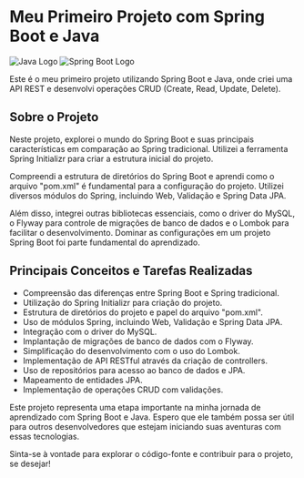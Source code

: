 # Meu Primeiro Projeto com Spring Boot e Java

![Java Logo](https://example.com/java-logo.png) ![Spring Boot Logo](https://example.com/spring-boot-logo.png)

Este é o meu primeiro projeto utilizando Spring Boot e Java, onde criei uma API REST e desenvolvi operações CRUD (Create, Read, Update, Delete).

## Sobre o Projeto

Neste projeto, explorei o mundo do Spring Boot e suas principais características em comparação ao Spring tradicional. Utilizei a ferramenta Spring Initializr para criar a estrutura inicial do projeto.

Compreendi a estrutura de diretórios do Spring Boot e aprendi como o arquivo "pom.xml" é fundamental para a configuração do projeto. Utilizei diversos módulos do Spring, incluindo Web, Validação e Spring Data JPA.

Além disso, integrei outras bibliotecas essenciais, como o driver do MySQL, o Flyway para controle de migrações de banco de dados e o Lombok para facilitar o desenvolvimento. Dominar as configurações em um projeto Spring Boot foi parte fundamental do aprendizado.

## Principais Conceitos e Tarefas Realizadas

- Compreensão das diferenças entre Spring Boot e Spring tradicional.
- Utilização do Spring Initializr para criação do projeto.
- Estrutura de diretórios do projeto e papel do arquivo "pom.xml".
- Uso de módulos Spring, incluindo Web, Validação e Spring Data JPA.
- Integração com o driver do MySQL.
- Implantação de migrações de banco de dados com o Flyway.
- Simplificação do desenvolvimento com o uso do Lombok.
- Implementação de API RESTful através da criação de controllers.
- Uso de repositórios para acesso ao banco de dados e JPA.
- Mapeamento de entidades JPA.
- Implementação de operações CRUD com validações.

Este projeto representa uma etapa importante na minha jornada de aprendizado com Spring Boot e Java. Espero que ele também possa ser útil para outros desenvolvedores que estejam iniciando suas aventuras com essas tecnologias.

Sinta-se à vontade para explorar o código-fonte e contribuir para o projeto, se desejar!

